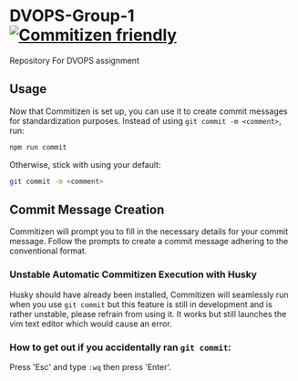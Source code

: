 # DVOPS-Group-1 [![Commitizen friendly](https://img.shields.io/badge/commitizen-friendly-brightgreen.svg)](http://commitizen.github.io/cz-cli/)
Repository For DVOPS assignment  

## Usage

Now that Commitizen is set up, you can use it to create commit messages for standardization purposes. Instead of using `git commit -m <comment>`, run:

```bash
npm run commit
```

Otherwise, stick with using your default:

```bash
git commit -m <comment>
```


## Commit Message Creation

Commitizen will prompt you to fill in the necessary details for your commit message. Follow the prompts to create a commit message adhering to the conventional format.

### Unstable Automatic Commitizen Execution with Husky

Husky should have already been installed, Commitizen will seamlessly run when you use `git commit` but this feature is still in development and is rather unstable, please refrain from using it. It works but still launches the vim text editor which would cause an error.

### How to get out if you accidentally ran `git commit`:

Press 'Esc' and type `:wq` then press 'Enter'.
